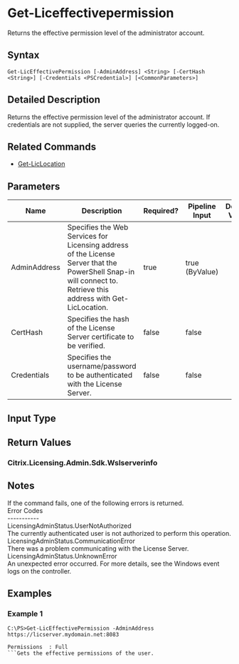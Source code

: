 ﻿
# Get-Liceffectivepermission
Returns the effective permission level of the administrator account.
## Syntax
```
Get-LicEffectivePermission [-AdminAddress] <String> [-CertHash <String>] [-Credentials <PSCredential>] [<CommonParameters>]
```
## Detailed Description
Returns the effective permission level of the administrator account.  If credentials are not supplied, the server queries the currently logged-on.


## Related Commands

* [Get-LicLocation](./Get-LicLocation/)
## Parameters
| Name   | Description | Required? | Pipeline Input | Default Value |
| --- | --- | --- | --- | --- |
| AdminAddress | Specifies the Web Services for Licensing address of the License Server that the PowerShell Snap-in will connect to.  Retrieve this address with Get-LicLocation. | true | true (ByValue) |  |
| CertHash | Specifies the hash of the License Server certificate to be verified. | false | false |  |
| Credentials | Specifies the username/password to be authenticated with the License Server. | false | false |  |

## Input Type

### 

## Return Values

### Citrix.Licensing.Admin.Sdk.Wslserverinfo

## Notes
If the command fails, one of the following errors is returned.<br>    Error Codes<br>    -----------<br>    LicensingAdminStatus.UserNotAuthorized<br>        The currently authenticated user is not authorized to perform this operation.<br>    LicensingAdminStatus.CommunicationError<br>        There was a problem communicating with the License Server.<br>    LicensingAdminStatus.UnknownError<br>        An unexpected error occurred.  For more details, see the Windows event logs on the controller.
## Examples

### Example 1
```
C:\PS>Get-LicEffectivePermission -AdminAddress https://licserver.mydomain.net:8083

Permissions  : Full
```Gets the effective permissions of the user.
